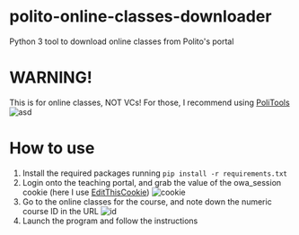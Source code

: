 # polito-online-classes-downloader
Python 3 tool to download online classes from Polito's portal

# WARNING!
This is for online classes, NOT VCs! For those, I recommend using [PoliTools](https://chrome.google.com/webstore/detail/politools/fbbjhoaakfhbggkegckmjafkffaofnkd?hl=it)
![asd](https://github.com/DerivativeOfLog7/polito_vc_downloader/assets/100133857/4cd6f1ea-eff9-4a24-8aef-63f1b59e1b59)



# How to use
1. Install the required packages running ```pip install -r requirements.txt```
2. Login onto the teaching portal, and grab the value of the owa_session cookie (here I use [EditThisCookie](https://www.editthiscookie.com/))
  ![cookie](https://github.com/DerivativeOfLog7/polito_vc_downloader/assets/100133857/574d794b-a561-483b-844d-5ecd285117eb)
3. Go to the online classes for the course, and note down the numeric course ID in the URL
  ![id](https://github.com/DerivativeOfLog7/polito_vc_downloader/assets/100133857/1c9c5b14-cba6-4ff3-830f-b8097e38ee36)
4. Launch the program and follow the instructions

